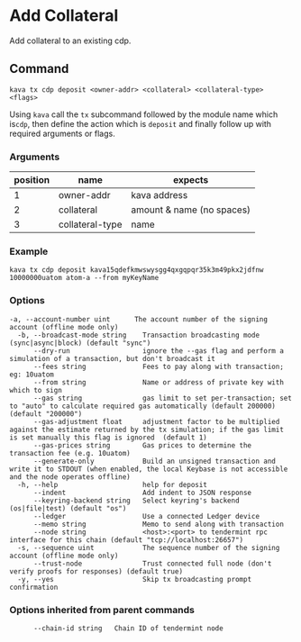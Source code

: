 # Add Collateral

Add collateral to an existing cdp.

## Command
```
kava tx cdp deposit <owner-addr> <collateral> <collateral-type> <flags>
```

Using ```kava``` call the ```tx``` subcommand followed by the module name which is```cdp```, then define the action which is ```deposit``` and finally follow up with required arguments or flags.

### Arguments
position|name|expects
|--|--|--|
1|owner-addr| kava address
2|collateral| amount & name (no spaces)
3|collateral-type| name



### Example
```
kava tx cdp deposit kava15qdefkmwswysgg4qxgqpqr35k3m49pkx2jdfnw 10000000uatom atom-a --from myKeyName
```
 
### Options
```
-a, --account-number uint      The account number of the signing account (offline mode only)
  -b, --broadcast-mode string    Transaction broadcasting mode (sync|async|block) (default "sync")
      --dry-run                  ignore the --gas flag and perform a simulation of a transaction, but don't broadcast it
      --fees string              Fees to pay along with transaction; eg: 10uatom
      --from string              Name or address of private key with which to sign
      --gas string               gas limit to set per-transaction; set to "auto" to calculate required gas automatically (default 200000) (default "200000")
      --gas-adjustment float     adjustment factor to be multiplied against the estimate returned by the tx simulation; if the gas limit is set manually this flag is ignored  (default 1)
      --gas-prices string        Gas prices to determine the transaction fee (e.g. 10uatom)
      --generate-only            Build an unsigned transaction and write it to STDOUT (when enabled, the local Keybase is not accessible and the node operates offline)
  -h, --help                     help for deposit
      --indent                   Add indent to JSON response
      --keyring-backend string   Select keyring's backend (os|file|test) (default "os")
      --ledger                   Use a connected Ledger device
      --memo string              Memo to send along with transaction
      --node string              <host>:<port> to tendermint rpc interface for this chain (default "tcp://localhost:26657")
  -s, --sequence uint            The sequence number of the signing account (offline mode only)
      --trust-node               Trust connected full node (don't verify proofs for responses) (default true)
  -y, --yes                      Skip tx broadcasting prompt confirmation
```

### Options inherited from parent commands
```
      --chain-id string   Chain ID of tendermint node
```